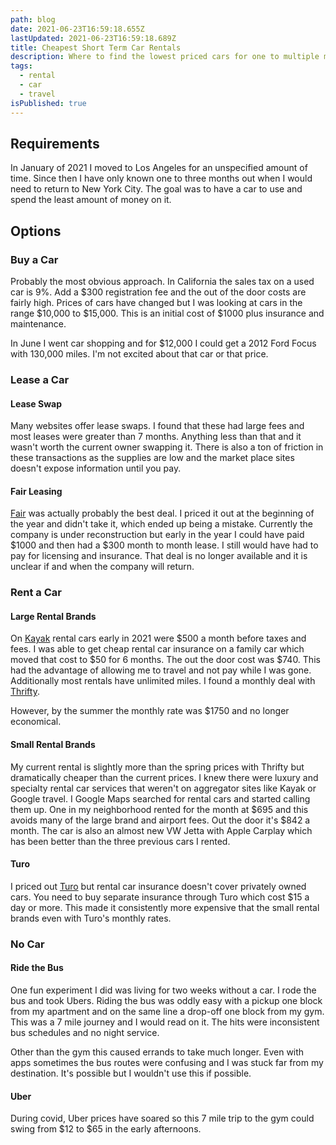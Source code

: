 ```yaml
---
path: blog
date: 2021-06-23T16:59:18.655Z
lastUpdated: 2021-06-23T16:59:18.689Z
title: Cheapest Short Term Car Rentals
description: Where to find the lowest priced cars for one to multiple months
tags:
  - rental
  - car
  - travel
isPublished: true
---
```


## Requirements

In January of 2021 I moved to Los Angeles for an unspecified amount of time. Since then I have only known one to three months out when I would need to return to New York City. The goal was to have a car to use and spend the least amount of money on it.

## Options

### Buy a Car

Probably the most obvious approach. In California the sales tax on a used car is 9%. Add a $300 registration fee and the out of the door costs are fairly high. Prices of cars have changed but I was looking at cars in the range $10,000 to $15,000. This is an initial cost of $1000 plus insurance and maintenance.

In June I went car shopping and for \$12,000 I could get a 2012 Ford Focus with 130,000 miles. I'm not excited about that car or that price.

### Lease a Car

#### Lease Swap

Many websites offer lease swaps. I found that these had large fees and most leases were greater than 7 months. Anything less than that and it wasn't worth the current owner swapping it. There is also a ton of friction in these transactions as the supplies are low and the market place sites doesn't expose information until you pay.

#### Fair Leasing

[Fair](https://www.fair.com/) was actually probably the best deal. I priced it out at the beginning of the year and didn't take it, which ended up being a mistake. Currently the company is under reconstruction but early in the year I could have paid $1000 and then had a $300 month to month lease. I still would have had to pay for licensing and insurance. That deal is no longer available and it is unclear if and when the company will return.

### Rent a Car

#### Large Rental Brands

On [Kayak](https://www.kayak.com) rental cars early in 2021 were $500 a month before taxes and fees. I was able to get cheap rental car insurance on a family car which moved that cost to $50 for 6 months. The out the door cost was \$740. This had the advantage of allowing me to travel and not pay while I was gone. Additionally most rentals have unlimited miles. I found a monthly deal with [Thrifty](https://www.thrifty.com).

However, by the summer the monthly rate was \$1750 and no longer economical.

#### Small Rental Brands

My current rental is slightly more than the spring prices with Thrifty but dramatically cheaper than the current prices. I knew there were luxury and specialty rental car services that weren't on aggregator sites like Kayak or Google travel. I Google Maps searched for rental cars and started calling them up. One in my neighborhood rented for the month at $695 and this avoids many of the large brand and airport fees. Out the door it's $842 a month. The car is also an almost new VW Jetta with Apple Carplay which has been better than the three previous cars I rented.

#### Turo

I priced out [Turo](https://www.Turo.com) but rental car insurance doesn't cover privately owned cars. You need to buy separate insurance through Turo which cost \$15 a day or more. This made it consistently more expensive that the small rental brands even with Turo's monthly rates.

### No Car

#### Ride the Bus

One fun experiment I did was living for two weeks without a car. I rode the bus and took Ubers. Riding the bus was oddly easy with a pickup one block from my apartment and on the same line a drop-off one block from my gym. This was a 7 mile journey and I would read on it. The hits were inconsistent bus schedules and no night service.

Other than the gym this caused errands to take much longer. Even with apps sometimes the bus routes were confusing and I was stuck far from my destination. It's possible but I wouldn't use this if possible.

#### Uber

During covid, Uber prices have soared so this 7 mile trip to the gym could swing from $12 to $65 in the early afternoons.
